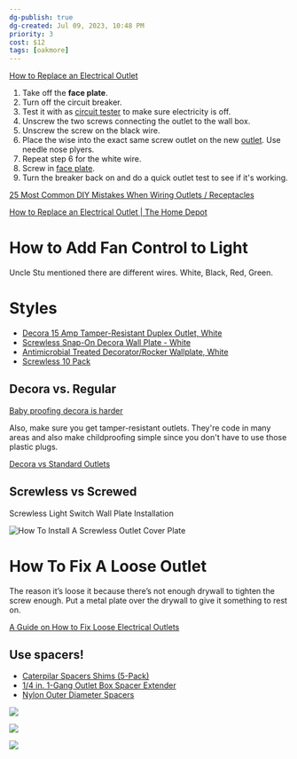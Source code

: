 ```yaml
---
dg-publish: true
dg-created: Jul 09, 2023, 10:48 PM
priority: 3
cost: $12
tags: [oakmore]
---
```


[How to Replace an Electrical Outlet](https://www.youtube.com/watch?v=B16l7RurJuQ)

1. Take off the **face plate**.
2. Turn off the circuit breaker.
3. Test it with as [circuit tester](https://www.amazon.com/Klein-Tools-69136-General-Twin-Lead/dp/B00093DZZU) to make sure electricity is off.
4. Unscrew the two screws connecting the outlet to the wall box.
5. Unscrew the screw on the black wire.
6. Place the wise into the exact same screw outlet on the new [outlet](https://www.homedepot.com/p/Leviton-15-Amp-Tamper-Resistant-Duplex-Outlet-White-10-Pack-M22-T5320-WMP/100684043). Use needle nose plyers.
7. Repeat step 6 for the white wire.
8. Screw in [face plate](https://www.homedepot.com/p/Leviton-1-Gang-White-Midway-Duplex-Outlet-Nylon-Wall-Plate-10-Pack-M52-00PJ8-0WM/100356784).
9. Turn the breaker back on and do a quick outlet test to see if it's working.

[25 Most Common DIY Mistakes When Wiring Outlets / Receptacles](https://www.youtube.com/watch?v=qT-iwVp9Anc)

[How to Replace an Electrical Outlet | The Home Depot](https://www.youtube.com/watch?v=WC7F-Ag9fXQ)

# How to Add Fan Control to Light

Uncle Stu mentioned there are different wires. White, Black, Red, Green.

# Styles

- [Decora 15 Amp Tamper-Resistant Duplex Outlet, White](https://www.homedepot.com/p/Leviton-Decora-15-Amp-Tamper-Resistant-Duplex-Outlet-White-10-Pack-M22-T5325-WMP/100684055)
- [Screwless Snap-On Decora Wall Plate - White](https://www.homedepot.com/p/Leviton-Plus-1-Gang-Screwless-Snap-On-Decora-Wall-Plate-White-R72-80301-00W/100199643)
- [Antimicrobial Treated Decorator/Rocker Wallplate, White](https://www.homedepot.com/p/Leviton-Decora-1-Gang-Antimicrobial-Treated-Decorator-Rocker-Wallplate-White-RA2-80401-2AW/315110887)
- [Screwless 10 Pack](https://www.homedepot.com/p/Leviton-White-1-Gang-Decorator-Rocker-Wall-Plate-15-Pack-VB1-80301-THD/206980648)

## Decora vs. Regular

[Baby proofing decora is harder](https://www.reddit.com/r/homeowners/comments/86ka1v/replacing_outlets_this_morning_electrician_asked/)

Also, make sure you get tamper-resistant outlets. They're code in many areas and also make childproofing simple since you don't have to use those plastic plugs.

[Decora vs Standard Outlets](https://www.funktionalhome.com/decora-vs-standard-outlets/)

## Screwless vs Screwed

Screwless Light Switch Wall Plate Installation

![How To Install A Screwless Outlet Cover Plate](https://www.youtube.com/watch?v=uF6JaFrtLoE)

# How To Fix A Loose Outlet

The reason it’s loose it because there’s not enough drywall to tighten the screw enough. Put a metal plate over the drywall to give it something to rest on.

[A Guide on How to Fix Loose Electrical Outlets](https://youtu.be/7ppBrL7aaYc)

## Use spacers!

- [Caterpilar Spacers Shims (5-Pack)](https://www.homedepot.com/p/IDEAL-Caterpilar-Spacers-Shims-5-Pack-772453/202937113)
- [1/4 in. 1-Gang Outlet Box Spacer Extender](https://www.homedepot.com/p/Smart-Fill-Spacers-1-4-in-1-Gang-Outlet-Box-Spacer-Extender-5-Pack-SG14-5/307424539)
- [Nylon Outer Diameter Spacers](https://www.homedepot.com/p/1-2-in-x-0-257-in-x-1-2-in-Nylon-Outer-Diameter-Spacers-2-Piece-815008/204276571)

![](https://images.thdstatic.com/productImages/4e6379c1-452a-4362-b960-8813c77bdeb2/svn/ideal-tool-accessories-772453-e1_1000.jpg)

![](https://images.thdstatic.com/productImages/ab74fe0f-4065-482b-9dab-505a752e6e96/svn/smart-fill-spacers-boxes-brackets-sg14-5-64_1000.jpg)

![](https://images.thdstatic.com/productImages/917e5b09-c582-4116-b391-5004e686fd65/svn/spacers-815008-64_1000.jpg)